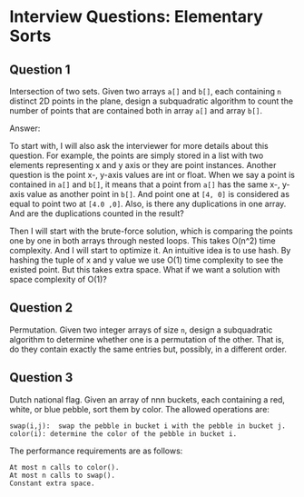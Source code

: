# Interview Questions: Elementary Sorts


## Question 1

Intersection of two sets. Given two arrays `a[]` and `b[]`, each containing `n` distinct 2D points in the plane, design a subquadratic algorithm to count the number of points that are contained both in array `a[]` and array `b[]`.

Answer: 

To start with, I will also ask the interviewer for more details about this question. For example, the points are simply stored in a list with two elements representing x and y axis or they are point instances. Another question is the point x-, y-axis values are int or float. When we say a point is contained in `a[]` and `b[]`, it means that a point from `a[]` has the same x-, y-axis value as another point in `b[]`. And point one at `[4, 0]` is considered as equal to point two at `[4.0 ,0]`. Also, is there any duplications in one array. And are the duplications counted in the result?

Then I will start with the brute-force solution, which is comparing the points one by one in both arrays through nested loops. This takes O(n^2) time complexity. And I will start to optimize it. An intuitive idea is to use hash. By hashing the tuple of x and y value we use O(1) time complexity to see the existed point. But this takes extra space. What if we want a solution with space complexity of O(1)? 

## Question 2

Permutation. Given two integer arrays of size `n`, design a subquadratic algorithm to determine whether one is a permutation of the other. That is, do they contain exactly the same entries but, possibly, in a different order.


## Question 3

Dutch national flag. Given an array of nnn buckets, each containing a red, white, or blue pebble, sort them by color. The allowed operations are:

    swap(i,j):  swap the pebble in bucket i with the pebble in bucket j.
    color(i): determine the color of the pebble in bucket i.

The performance requirements are as follows:

    At most n calls to color().
    At most n calls to swap().
    Constant extra space.

